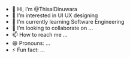- 👋 Hi, I’m @ThisalDinuwara
- 👀 I’m interested in UI UX designing
- 🌱 I’m currently learning Software Engineering 
- 💞️ I’m looking to collaborate on ...
- 📫 How to reach me ...
- 😄 Pronouns: ...
- ⚡ Fun fact: ...

<!---
ThisalDinuwara/ThisalDinuwara is a ✨ special ✨ repository because its `README.md` (this file) appears on your GitHub profile.
You can click the Preview link to take a look at your changes.
--->
